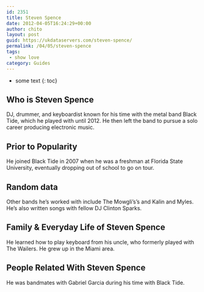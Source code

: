 ```yaml
---
id: 2351
title: Steven Spence
date: 2012-04-05T16:24:29+00:00
author: chito
layout: post
guid: https://ukdataservers.com/steven-spence/
permalink: /04/05/steven-spence
tags:
 - show love
category: Guides
---
```


* some text
{: toc}
          
          
## Who is  Steven Spence
                  
                  
                  
DJ, drummer, and keyboardist known for his time with the metal band Black Tide, which he played with until 2012. He then left the band to pursue a solo career producing electronic music. 
                  
                
                
                
## Prior to Popularity 
                  
                  
                  
He joined Black Tide in 2007 when he was a freshman at Florida State University, eventually dropping out of school to go on tour. 
                  
                
                
                
## Random data 
                  
                  
                  
Other bands he&#8217;s worked with include The Mowgli&#8217;s&#8217;s and Kalin and Myles. He&#8217;s also written songs with fellow DJ Clinton Sparks. 
                  
                
                
                
## Family & Everyday Life of Steven Spence
                  
                  
                  
He learned how to play keyboard from his uncle, who formerly played with The Wailers. He grew up in the Miami area. 
                  
                
                
                
## People Related With  Steven Spence
                  
                  
                  
He was bandmates with Gabriel Garcia during his time with Black Tide. 
                  
                
              
            
          
          
          
    
    
  
